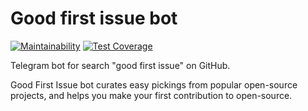# Good first issue bot

[//]: # ([![build]&#40;https://github.com/agsamkin/goodfirstissue-bot/actions/workflows/build.yml/badge.svg&#41;]&#40;https://github.com/agsamkin/goodfirstissue-bot/actions/workflows/build.yml&#41;)
[![Maintainability](https://api.codeclimate.com/v1/badges/3f81753ef428bf5a7464/maintainability)](https://codeclimate.com/github/agsamkin/goodfirstissue-bot/maintainability)
[![Test Coverage](https://api.codeclimate.com/v1/badges/3f81753ef428bf5a7464/test_coverage)](https://codeclimate.com/github/agsamkin/goodfirstissue-bot/test_coverage)

Telegram bot for search "good first issue" on GitHub.

Good First Issue bot curates easy pickings from popular open-source projects, and helps you make your first contribution to open-source.